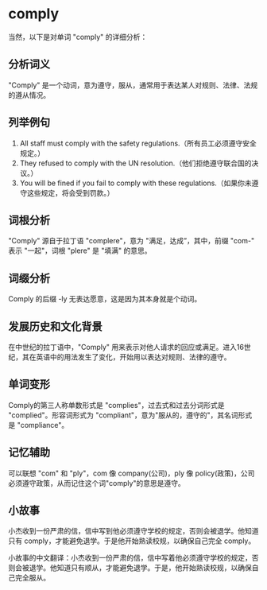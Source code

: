 # comply

当然，以下是对单词 "comply" 的详细分析：

  

## 分析词义

  

"Comply" 是一个动词，意为遵守，服从，通常用于表达某人对规则、法律、法规的遵从情况。

  

## 列举例句

  

1.  All staff must comply with the safety regulations.（所有员工必须遵守安全规定。）
2.  They refused to comply with the UN resolution.（他们拒绝遵守联合国的决议。）
3.  You will be fined if you fail to comply with these regulations.（如果你未遵守这些规定，将会受到罚款。）

  

## 词根分析

  

"Comply" 源自于拉丁语 "complere"，意为 "满足，达成”，其中，前缀 "com-" 表示 "一起"，词根 "plere" 是 "填满" 的意思。

  

## 词缀分析

  

Comply 的后缀 -ly 无表达愿意，这是因为其本身就是个动词。

  

## 发展历史和文化背景

  

在中世纪的拉丁语中，"Comply" 用来表示对他人请求的回应或满足。进入16世纪，其在英语中的用法发生了变化，开始用以表达对规则、法律的遵守。

  

## 单词变形

  

Comply的第三人称单数形式是 "complies"，过去式和过去分词形式是 "complied"。形容词形式为 "compliant"，意为"服从的，遵守的"，其名词形式是 "compliance"。

  

## 记忆辅助

  

可以联想 "com" 和 "ply"，com 像 company(公司)，ply 像 policy(政策)，公司必须遵守政策，从而记住这个词"comply"的意思是遵守。

  

## 小故事

  

小杰收到一份严肃的信，信中写到他必须遵守学校的规定，否则会被退学。他知道只有 comply，才能避免退学。于是他开始熟读校规，以确保自己完全 comply。

  

小故事的中文翻译：小杰收到一份严肃的信，信中写着他必须遵守学校的规定，否则会被退学。他知道只有顺从，才能避免退学。于是，他开始熟读校规，以确保自己完全服从。
